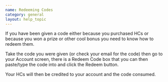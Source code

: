 ```yaml
---
name: Redeeming Codes
category: general
layout: help_topic
---
```

If you have been given a code either because you purchased HCs or because you won a prize or other cool bonus you need to know how to redeem them.

Take the code you were given (or check your email for the code) then go to your Account screen, there is a Redeem Code box that you can then paste/type the code into and click the Redeem button.

Your HCs will then be credited to your account and the code consumed.